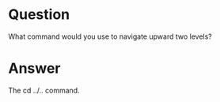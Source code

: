 # Question

What command would you use to navigate upward two levels?

# Answer

The cd ../.. command.
